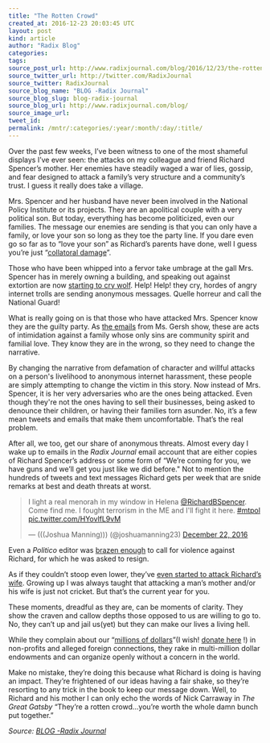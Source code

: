 ```yaml
---
title: "The Rotten Crowd"
created_at: 2016-12-23 20:03:45 UTC
layout: post
kind: article
author: "Radix Blog"
categories: 
tags: 
source_post_url: http://www.radixjournal.com/blog/2016/12/23/the-rotten-crowd
source_twitter_url: http://twitter.com/RadixJournal
source_twitter: RadixJournal
source_blog_name: "BLOG -Radix Journal"
source_blog_slug: blog-radix-journal
source_blog_url: http://www.radixjournal.com/blog/
source_image_url: 
tweet_id:
permalink: /mntr/:categories/:year/:month/:day/:title/
---
```

<p>Over the past few weeks, I’ve been witness to one of the most shameful displays I’ve ever seen: the attacks on my colleague and friend Richard Spencer’s mother. Her enemies have steadily waged a war of lies, gossip, and fear designed to attack a family’s very structure and a community’s trust. I guess it really does take a village.</p><p>Mrs. Spencer and her husband have never been involved in the National Policy Institute or its projects. They are an apolitical couple with a very political son. But today, everything has become politicized, even our families. The message our enemies are sending is that you can only have a family, or love your son so long as they toe the party line. If you dare even go so far as to “love your son” as Richard’s parents have done, well I guess you’re just “<a href="https://medium.com/@recnepss/does-love-really-live-here-fff159563ba3#.9x5hljsjs">collatoral damage</a>”.</p><p>Those who have been whipped into a fervor take umbrage at the gall Mrs. Spencer has in merely owning a building, and speaking out against extortion are now <a href="http://forward.com/news/357809/inventor-of-alt-right-defends-mom-as-his-followers-target-jews-in-hometown/">starting to cry wolf</a>. Help! Help! they cry, hordes of angry internet trolls are sending anonymous messages. Quelle horreur and call the National Guard!</p><p>What is really going on is that those who have attacked Mrs. Spencer know they are the guilty party. As <a href="https://www.scribd.com/collections/17863435/Emails">the emails</a> from Ms. Gersh show, these are acts of intimidation against a family whose only sins are community spirit and familial love. They know they are in the wrong, so they need to change the narrative.</p><p>By changing the narrative from defamation of character and willful attacks on a person's livelihood to anonymous internet harassment, these people are simply attempting to change the victim in this story. Now instead of Mrs. Spencer, it is her very adversaries who are the ones being attacked. Even though they're not the ones having to sell their businesses, being asked to denounce their children, or having their families torn asunder. No, it’s a few mean tweets and emails that make them uncomfortable. That’s the real problem.</p><p>After all, we too, get our share of anonymous threats. Almost every day I wake up to emails in the <em>Radix Journal</em> email account that are either copies of Richard Spencer’s address or some form of “We’re coming for you, we have guns and we’ll get you just like we did before." Not to mention the hundreds of tweets and text messages Richard gets per week that are snide remarks at best and death threats at worst.</p><blockquote class="twitter-tweet"><p lang="en" dir="ltr">I light a real menorah in my window in Helena <a href="https://twitter.com/RichardBSpencer">@RichardBSpencer</a>. Come find me. I fought terrorism in the ME and I'll fight it here. <a href="https://twitter.com/hashtag/mtpol?src=hash">#mtpol</a> <a href="https://t.co/HYovlfL9vM">pic.twitter.com/HYovlfL9vM</a></p>— (((Joshua Manning))) (@joshuamanning23) <a href="https://twitter.com/joshuamanning23/status/812035341628665856">December 22, 2016</a></blockquote>
<p>Even a <em>Politico</em> editor was <a href="http://dailycaller.com/2016/11/22/national-politico-editor-publishes-home-addresses-of-alt-right-icon-richard-spencer-advocates-for-baseball-bats/">brazen enough</a> to call for violence against Richard, for which he was asked to resign.</p><p>As if they couldn’t stoop even lower, they’ve <a href="http://www.thedailybeast.com/articles/2016/12/20/meet-the-moscow-mouthpiece-married-to-a-racist-alt-right-boss.html">even started to attack Richard’s wife</a>. Growing up I was always taught that attacking a man’s mother and/or his wife is just not cricket. But that’s the current year for you.</p><p>These moments, dreadful as they are, can be moments of clarity. They show the craven and callow depths those opposed to us are willing to go to. No, they can’t up and jail us(yet) but they can make our lives a living hell.</p><p>While they complain about our “<a href="http://abcnews.go.com/US/wireStory/white-nationalists-raise-millions-tax-exempt-charities-44341119">millions of dollars</a>”(I wish! <a href="http://www.radixjournal.com/giving/">donate here</a>
!) in non-profits and alleged foreign connections, they rake in multi-million dollar endowments and can organize openly without a concern in the world.</p><p>Make no mistake, they’re doing this because what Richard is doing is having an impact. They’re frightened of our ideas having a fair shake, so they’re resorting to any trick in the book to keep our message down. Well, to Richard and his mother I can only echo the words of Nick Carraway in <em>The Great Gatsby</em> “They’re a rotten crowd…you’re worth the whole damn bunch put together.” </p><div class="">
    <i>Source: <a href="http://www.radixjournal.com/blog/">BLOG -Radix Journal</a></i>
</div>
